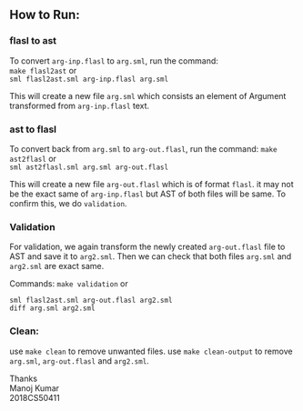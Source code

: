 ## How to Run:

### flasl to ast

To convert `arg-inp.flasl` to `arg.sml`, run the command:  
`make flasl2ast`
or  
`sml flasl2ast.sml arg-inp.flasl arg.sml`  
  
  
This will create a new file `arg.sml` which consists an element of Argument transformed from `arg-inp.flasl` text.

### ast to flasl

To convert back from `arg.sml` to `arg-out.flasl`, run the command:
`make ast2flasl`
or  
`sml ast2flasl.sml arg.sml arg-out.flasl`
  

This will create a new file `arg-out.flasl` which is of format `flasl`. it may not be the exact same of `arg-inp.flasl` but AST of both files will be same. To confirm this, we do `validation`.

### Validation
For validation, we again transform the newly created `arg-out.flasl` file to AST and save it to `arg2.sml`.
Then we can check that both files `arg.sml` and `arg2.sml` are exact same.

Commands:
`make validation`
or  
```
sml flasl2ast.sml arg-out.flasl arg2.sml
diff arg.sml arg2.sml
```

### Clean:
use `make clean` to remove unwanted files.
use `make clean-output` to remove `arg.sml`, `arg-out.flasl` and `arg2.sml`.

Thanks  
Manoj Kumar  
2018CS50411  